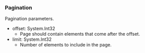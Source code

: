 ### Pagination
Pagination parameters.

- offset: System.Int32
  - Page should contain elements that come after the offset.
- limit: System.Int32
  - Number of elements to include in the page.
